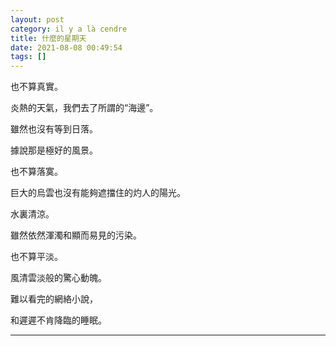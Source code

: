 ```yaml
---
layout: post
category: il y a là cendre
title: 什麼的星期天
date: 2021-08-08 00:49:54
tags: []
---
```


也不算真實。

炎熱的天氣，我們去了所謂的“海邊”。

雖然也沒有等到日落。

據說那是極好的風景。

也不算落寞。

巨大的烏雲也沒有能夠遮擋住的灼人的陽光。

水裏清涼。

雖然依然渾濁和顯而易見的污染。

也不算平淡。

風清雲淡般的驚心動魄。

難以看完的網絡小說，

和遲遲不肯降臨的睡眠。


------





